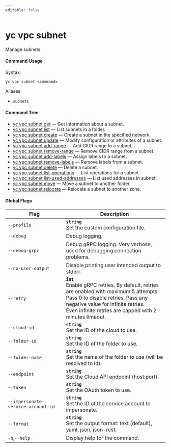 ```yaml
---
editable: false
---
```


# yc vpc subnet

Manage subnets.

#### Command Usage

Syntax: 

`yc vpc subnet <command>`

Aliases: 

- `subnets`

#### Command Tree

- [yc vpc subnet get](get.md) — Get information about a subnet.
- [yc vpc subnet list](list.md) — List subnets in a folder.
- [yc vpc subnet create](create.md) — Create a subnet in the specified network.
- [yc vpc subnet update](update.md) — Modify configuration or attributes of a subnet.
- [yc vpc subnet add-range](add-range.md) — Add CIDR range to a subnet.
- [yc vpc subnet remove-range](remove-range.md) — Remove CIDR range from a subnet.
- [yc vpc subnet add-labels](add-labels.md) — Assign labels to a subnet.
- [yc vpc subnet remove-labels](remove-labels.md) — Remove labels from a subnet.
- [yc vpc subnet delete](delete.md) — Delete a subnet.
- [yc vpc subnet list-operations](list-operations.md) — List operations for a subnet.
- [yc vpc subnet list-used-addresses](list-used-addresses.md) — List used addresses in subnet.
- [yc vpc subnet move](move.md) — Move a subnet to another folder.
- [yc vpc subnet relocate](relocate.md) — Relocate a subnet to another zone.

#### Global Flags

| Flag | Description |
|----|----|
|`--profile`|<b>`string`</b><br/>Set the custom configuration file.|
|`--debug`|Debug logging.|
|`--debug-grpc`|Debug gRPC logging. Very verbose, used for debugging connection problems.|
|`--no-user-output`|Disable printing user intended output to stderr.|
|`--retry`|<b>`int`</b><br/>Enable gRPC retries. By default, retries are enabled with maximum 5 attempts.<br/>Pass 0 to disable retries. Pass any negative value for infinite retries.<br/>Even infinite retries are capped with 2 minutes timeout.|
|`--cloud-id`|<b>`string`</b><br/>Set the ID of the cloud to use.|
|`--folder-id`|<b>`string`</b><br/>Set the ID of the folder to use.|
|`--folder-name`|<b>`string`</b><br/>Set the name of the folder to use (will be resolved to id).|
|`--endpoint`|<b>`string`</b><br/>Set the Cloud API endpoint (host:port).|
|`--token`|<b>`string`</b><br/>Set the OAuth token to use.|
|`--impersonate-service-account-id`|<b>`string`</b><br/>Set the ID of the service account to impersonate.|
|`--format`|<b>`string`</b><br/>Set the output format: text (default), yaml, json, json-rest.|
|`-h`,`--help`|Display help for the command.|
